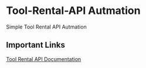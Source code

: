 # Tool-Rental-API Autmation
Simple Tool Rental API Autmation

## Important Links
[Tool Rental API Documentation](https://github.com/vdespa/quick-introduction-to-postman/blob/main/simple-tool-rental-api.md)
